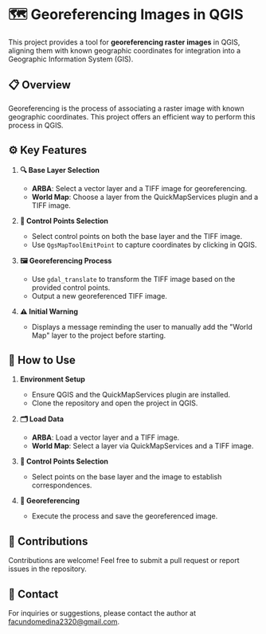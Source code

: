 # 🗺️ Georeferencing Images in QGIS

This project provides a tool for **georeferencing raster images** in QGIS, aligning them with known geographic coordinates for integration into a Geographic Information System (GIS).

## 📋 Overview

Georeferencing is the process of associating a raster image with known geographic coordinates. This project offers an efficient way to perform this process in QGIS.

## ⚙️ Key Features

1. **🔍 Base Layer Selection**
   - **ARBA**: Select a vector layer and a TIFF image for georeferencing.
   - **World Map**: Choose a layer from the QuickMapServices plugin and a TIFF image.

2. **📌 Control Points Selection**
   - Select control points on both the base layer and the TIFF image.
   - Use `QgsMapToolEmitPoint` to capture coordinates by clicking in QGIS.

3. **🖼️ Georeferencing Process**
   - Use `gdal_translate` to transform the TIFF image based on the provided control points.
   - Output a new georeferenced TIFF image.

4. **⚠️ Initial Warning**
   - Displays a message reminding the user to manually add the "World Map" layer to the project before starting.

## 🚀 How to Use

1. **Environment Setup**
   - Ensure QGIS and the QuickMapServices plugin are installed.
   - Clone the repository and open the project in QGIS.

2. **🗂️ Load Data**
   - **ARBA**: Load a vector layer and a TIFF image.
   - **World Map**: Select a layer via QuickMapServices and a TIFF image.

3. **🔗 Control Points Selection**
   - Select points on the base layer and the image to establish correspondences.

4. **🎯 Georeferencing**
   - Execute the process and save the georeferenced image.

## 🤝 Contributions

Contributions are welcome! Feel free to submit a pull request or report issues in the repository.

## 📧 Contact

For inquiries or suggestions, please contact the author at facundomedina2320@gmail.com.
